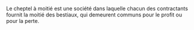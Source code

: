   
 Le cheptel à moitié est une société dans laquelle chacun des contractants fournit la moitié des bestiaux, qui demeurent communs pour le profit ou pour la perte.  

  
